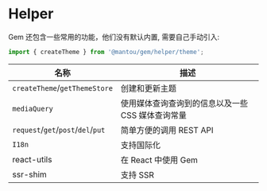 # Helper

Gem 还包含一些常用的功能，他们没有默认内置, 需要自己手动引入:

```js
import { createTheme } from '@mantou/gem/helper/theme';
```

| 名称                               | 描述                                              |
| ---------------------------------- | ------------------------------------------------- |
| `createTheme`/`getThemeStore`      | 创建和更新主题                                    |
| `mediaQuery`                       | 使用媒体查询查询到的信息以及一些 CSS 媒体查询常量 |
| `request`/`get`/`post`/`del`/`put` | 简单方便的调用 REST API                           |
| `I18n`                             | 支持国际化                                        |
| react-utils                        | 在 React 中使用 Gem                               |
| ssr-shim                           | 支持 SSR                                          |
